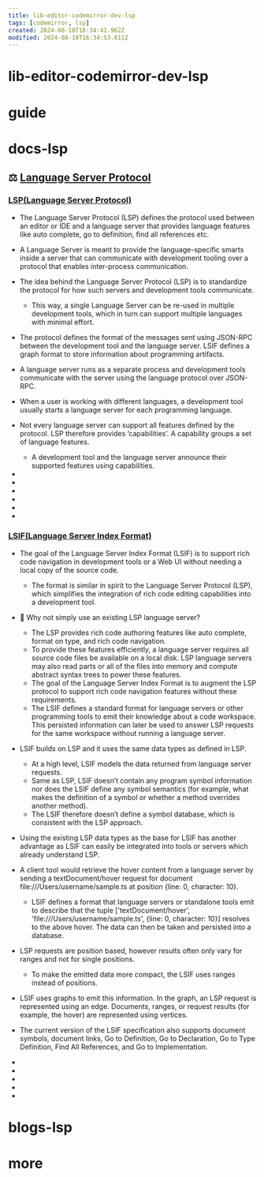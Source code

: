 ```yaml
---
title: lib-editor-codemirror-dev-lsp
tags: [codemirror, lsp]
created: 2024-08-18T16:34:41.962Z
modified: 2024-08-18T16:34:53.011Z
---
```


# lib-editor-codemirror-dev-lsp

# guide

# docs-lsp

## ⚖️ [Language Server Protocol](https://microsoft.github.io/language-server-protocol/)

### [LSP(Language Server Protocol)](https://microsoft.github.io/language-server-protocol/overviews/lsp/overview/)

- The Language Server Protocol (LSP) defines the protocol used between an editor or IDE and a language server that provides language features like auto complete, go to definition, find all references etc. 
- A Language Server is meant to provide the language-specific smarts inside a server that can communicate with development tooling over a protocol that enables inter-process communication.
- The idea behind the Language Server Protocol (LSP) is to standardize the protocol for how such servers and development tools communicate. 
  - This way, a single Language Server can be re-used in multiple development tools, which in turn can support multiple languages with minimal effort.
- The protocol defines the format of the messages sent using JSON-RPC between the development tool and the language server. LSIF defines a graph format to store information about programming artifacts.

- A language server runs as a separate process and development tools communicate with the server using the language protocol over JSON-RPC.
- When a user is working with different languages, a development tool usually starts a language server for each programming language. 
- Not every language server can support all features defined by the protocol. LSP therefore provides ‘capabilities’. A capability groups a set of language features.
  - A development tool and the language server announce their supported features using capabilities. 

- 
- 
- 
- 
- 
- 

### [LSIF(Language Server Index Format)](https://microsoft.github.io/language-server-protocol/overviews/lsif/overview/)

- The goal of the Language Server Index Format (LSIF) is to support rich code navigation in development tools or a Web UI without needing a local copy of the source code.
  - The format is similar in spirit to the Language Server Protocol (LSP), which simplifies the integration of rich code editing capabilities into a development tool.
- 🤔 Why not simply use an existing LSP language server? 
  - The LSP provides rich code authoring features like auto complete, format on type, and rich code navigation. 
  - To provide these features efficiently, a language server requires all source code files be available on a local disk. LSP language servers may also read parts or all of the files into memory and compute abstract syntax trees to power these features. 
  - The goal of the Language Server Index Format is to augment the LSP protocol to support rich code navigation features without these requirements. 
  - The LSIF defines a standard format for language servers or other programming tools to emit their knowledge about a code workspace. This persisted information can later be used to answer LSP requests for the same workspace without running a language server.

- LSIF builds on LSP and it uses the same data types as defined in LSP. 
  - At a high level, LSIF models the data returned from language server requests. 
  - Same as LSP, LSIF doesn’t contain any program symbol information nor does the LSIF define any symbol semantics (for example, what makes the definition of a symbol or whether a method overrides another method). 
  - The LSIF therefore doesn’t define a symbol database, which is consistent with the LSP approach.

- Using the existing LSP data types as the base for LSIF has another advantage as LSIF can easily be integrated into tools or servers which already understand LSP.

- A client tool would retrieve the hover content from a language server by sending a textDocument/hover request for document file:///Users/username/sample.ts at position {line: 0, character: 10}.
  - LSIF defines a format that language servers or standalone tools emit to describe that the tuple ['textDocument/hover', 'file:///Users/username/sample.ts', {line: 0, character: 10}] resolves to the above hover. The data can then be taken and persisted into a database.

- LSP requests are position based, however results often only vary for ranges and not for single positions.
  - To make the emitted data more compact, the LSIF uses ranges instead of positions. 
- LSIF uses graphs to emit this information. In the graph, an LSP request is represented using an edge. Documents, ranges, or request results (for example, the hover) are represented using vertices.

- The current version of the LSIF specification also supports document symbols, document links, Go to Definition, Go to Declaration, Go to Type Definition, Find All References, and Go to Implementation.

- 
- 
- 
- 
- 

# blogs-lsp

# more
